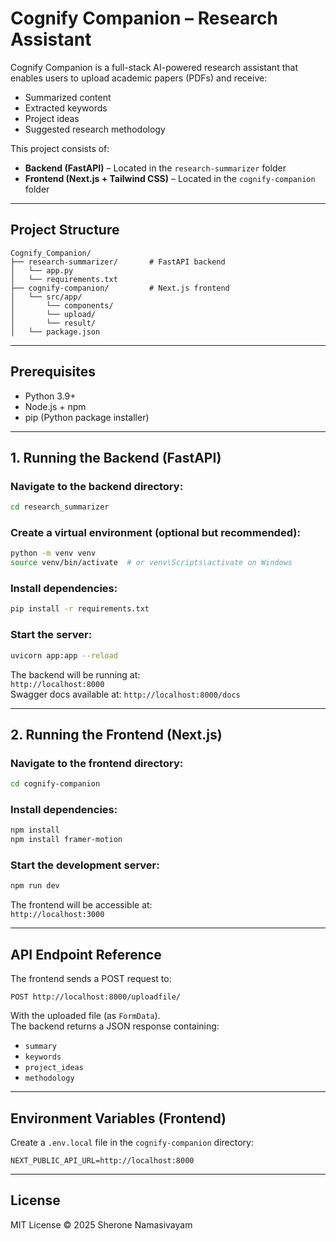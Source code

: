 # Cognify Companion – Research Assistant

Cognify Companion is a full-stack AI-powered research assistant that enables users to upload academic papers (PDFs) and receive:

- Summarized content
- Extracted keywords
- Project ideas
- Suggested research methodology

This project consists of:

- **Backend (FastAPI)** – Located in the `research-summarizer` folder
- **Frontend (Next.js + Tailwind CSS)** – Located in the `cognify-companion` folder

---

## Project Structure

```
Cognify_Companion/
├── research-summarizer/       # FastAPI backend
│   └── app.py
│   └── requirements.txt
├── cognify-companion/         # Next.js frontend
│   └── src/app/
│       └── components/
│       └── upload/
│       └── result/
│   └── package.json
```

---

## Prerequisites

- Python 3.9+
- Node.js + npm
- pip (Python package installer)

---

## 1. Running the Backend (FastAPI)

### Navigate to the backend directory:
```bash
cd research_summarizer
```

### Create a virtual environment (optional but recommended):
```bash
python -m venv venv
source venv/bin/activate  # or venv\Scripts\activate on Windows
```

### Install dependencies:
```bash
pip install -r requirements.txt
```

### Start the server:
```bash
uvicorn app:app --reload
```

The backend will be running at:  
`http://localhost:8000`  
Swagger docs available at: `http://localhost:8000/docs`

---

## 2. Running the Frontend (Next.js)

### Navigate to the frontend directory:
```bash
cd cognify-companion
```

### Install dependencies:
```bash
npm install
npm install framer-motion
```

### Start the development server:
```bash
npm run dev
```

The frontend will be accessible at:  
`http://localhost:3000`

---

## API Endpoint Reference

The frontend sends a POST request to:
```
POST http://localhost:8000/uploadfile/
```

With the uploaded file (as `FormData`).  
The backend returns a JSON response containing:
- `summary`
- `keywords`
- `project_ideas`
- `methodology`

---

## Environment Variables (Frontend)

Create a `.env.local` file in the `cognify-companion` directory:
```
NEXT_PUBLIC_API_URL=http://localhost:8000
```

---

## License

MIT License © 2025 Sherone Namasivayam